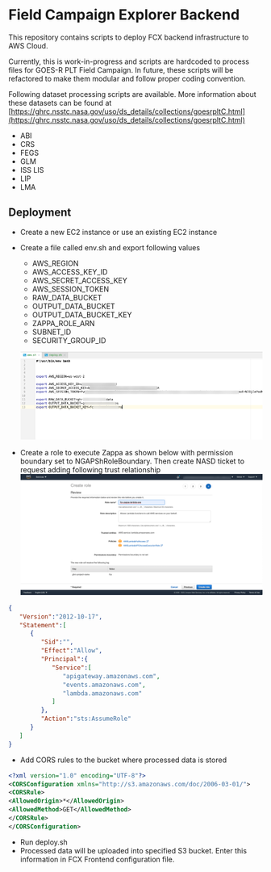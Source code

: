 # Field Campaign Explorer Backend 

This repository contains scripts to deploy FCX backend infrastructure to AWS Cloud.

Currently, this is work-in-progress and scripts are hardcoded to process files for GOES-R PLT Field Campaign. In future, these scripts will be refactored to make them modular and follow proper coding convention.

Following dataset processing scripts are available. More information about these datasets can be found at [https://ghrc.nsstc.nasa.gov/uso/ds_details/collections/goesrpltC.html](https://ghrc.nsstc.nasa.gov/uso/ds_details/collections/goesrpltC.html)


* ABI
* CRS
* FEGS
* GLM
* ISS LIS
* LIP
* LMA

## Deployment

* Create a new EC2 instance or use an existing EC2 instance
* Create a file called env.sh and export following values
    * AWS_REGION
    * AWS_ACCESS_KEY_ID
    * AWS_SECRET_ACCESS_KEY
    * AWS_SESSION_TOKEN
    * RAW_DATA_BUCKET
    * OUTPUT_DATA_BUCKET
    * OUTPUT_DATA_BUCKET_KEY
    * ZAPPA_ROLE_ARN
    * SUBNET_ID
    * SECURITY_GROUP_ID
    
    ![environmental variables](images/env.png)

* Create a role to execute Zappa as shown below with permission boundary set to NGAPShRoleBoundary. Then create NASD ticket to request adding following trust relationship
![environmental variables](images/zappa_role.png)


```json
{
   "Version":"2012-10-17",
   "Statement":[
      {
         "Sid":"",
         "Effect":"Allow",
         "Principal":{
            "Service":[
               "apigateway.amazonaws.com",
               "events.amazonaws.com",
               "lambda.amazonaws.com"
            ]
         },
         "Action":"sts:AssumeRole"
      }
   ]
}
```
* Add CORS rules to the bucket where processed data is stored 

```xml
<?xml version="1.0" encoding="UTF-8"?>
<CORSConfiguration xmlns="http://s3.amazonaws.com/doc/2006-03-01/">
<CORSRule>
<AllowedOrigin>*</AllowedOrigin>
<AllowedMethod>GET</AllowedMethod>
</CORSRule>
</CORSConfiguration>
``` 

* Run deploy.sh
* Processed data will be uploaded into specified S3 bucket. Enter this information in FCX Frontend configuration file.